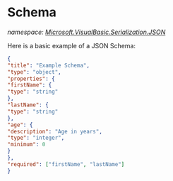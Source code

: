 ﻿# Schema
_namespace: [Microsoft.VisualBasic.Serialization.JSON](./index.md)_

Here is a basic example of a JSON Schema:
 
 ```json
 {
 "title": "Example Schema",
 "type": "object",
 "properties": {
 "firstName": {
 "type": "string"
 },
 "lastName": {
 "type": "string"
 },
 "age": {
 "description": "Age in years",
 "type": "integer",
 "minimum": 0
 }
 },
 "required": ["firstName", "lastName"]
 }
 ```




